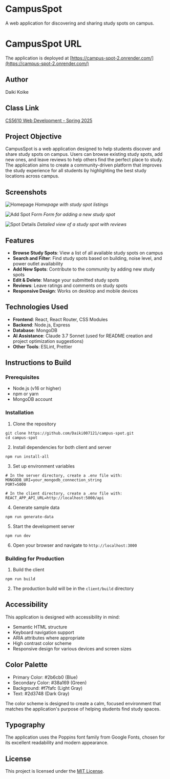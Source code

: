 # CampusSpot
A web application for discovering and sharing study spots on campus.

# CampusSpot URL
The application is deployed at [https://campus-spot-2.onrender.com/](https://campus-spot-2.onrender.com/)

## Author
Daiki Koike

## Class Link
[CS5610 Web Development - Spring 2025](https://johnguerra.co/classes/webDevelopment_spring_2025/)

## Project Objective
CampusSpot is a web application designed to help students discover and share study spots on campus. Users can browse existing study spots, add new ones, and leave reviews to help others find the perfect place to study. The application aims to create a community-driven platform that improves the study experience for all students by highlighting the best study locations across campus.

## Screenshots

![Homepage](https://via.placeholder.com/800x400?text=Homepage+Screenshot)
*Homepage with study spot listings*

![Add Spot Form](https://via.placeholder.com/800x400?text=Add+Spot+Form)
*Form for adding a new study spot*

![Spot Details](https://via.placeholder.com/800x400?text=Spot+Details)
*Detailed view of a study spot with reviews*

## Features

- **Browse Study Spots**: View a list of all available study spots on campus
- **Search and Filter**: Find study spots based on building, noise level, and power outlet availability
- **Add New Spots**: Contribute to the community by adding new study spots
- **Edit & Delete**: Manage your submitted study spots
- **Reviews**: Leave ratings and comments on study spots
- **Responsive Design**: Works on desktop and mobile devices

## Technologies Used

- **Frontend**: React, React Router, CSS Modules
- **Backend**: Node.js, Express
- **Database**: MongoDB
- **AI Assistance**: Claude 3.7 Sonnet (used for README creation and project optimization suggestions)
- **Other Tools**: ESLint, Prettier

## Instructions to Build

### Prerequisites
- Node.js (v16 or higher)
- npm or yarn
- MongoDB account

### Installation

1. Clone the repository
```
git clone https://github.com/Daiki007121/campus-spot.git
cd campus-spot
```

2. Install dependencies for both client and server
```
npm run install-all
```

3. Set up environment variables
```
# In the server directory, create a .env file with:
MONGODB_URI=your_mongodb_connection_string
PORT=5000

# In the client directory, create a .env file with:
REACT_APP_API_URL=http://localhost:5000/api
```

4. Generate sample data
```
npm run generate-data
```

5. Start the development server
```
npm run dev
```

6. Open your browser and navigate to `http://localhost:3000`

### Building for Production

1. Build the client
```
npm run build
```

2. The production build will be in the `client/build` directory

## Accessibility

This application is designed with accessibility in mind:
- Semantic HTML structure
- Keyboard navigation support
- ARIA attributes where appropriate
- High contrast color scheme
- Responsive design for various devices and screen sizes

## Color Palette

- Primary Color: #2b6cb0 (Blue)
- Secondary Color: #38a169 (Green)
- Background: #f7fafc (Light Gray)
- Text: #2d3748 (Dark Gray)

The color scheme is designed to create a calm, focused environment that matches the application's purpose of helping students find study spaces.

## Typography

The application uses the Poppins font family from Google Fonts, chosen for its excellent readability and modern appearance.

## License

This project is licensed under the [MIT License](LICENSE).
